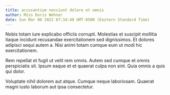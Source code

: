 ```yaml
---
title: accusantium nesciunt dolore et omnis
author: Miss Doris Wehner
date: Sun Mar 06 2022 07:34:49 GMT-0500 (Eastern Standard Time)
---
```

Nobis totam iure explicabo officiis corrupti. Molestias et suscipit mollitia itaque incidunt recusandae exercitationem sed dignissimos. Et dolores adipisci sequi autem a. Nisi animi totam cumque eum ut modi hic exercitationem.

 Rem repellat et fugit ut velit rem omnis. Autem sed cumque et omnis perspiciatis sit. Ipsum eaque et et quaerat culpa non sint. Quia omnis a quis qui dolor.

 Voluptate nihil dolorem aut atque. Cumque neque laboriosam. Quaerat magni iusto laborum aut ipsa consectetur.